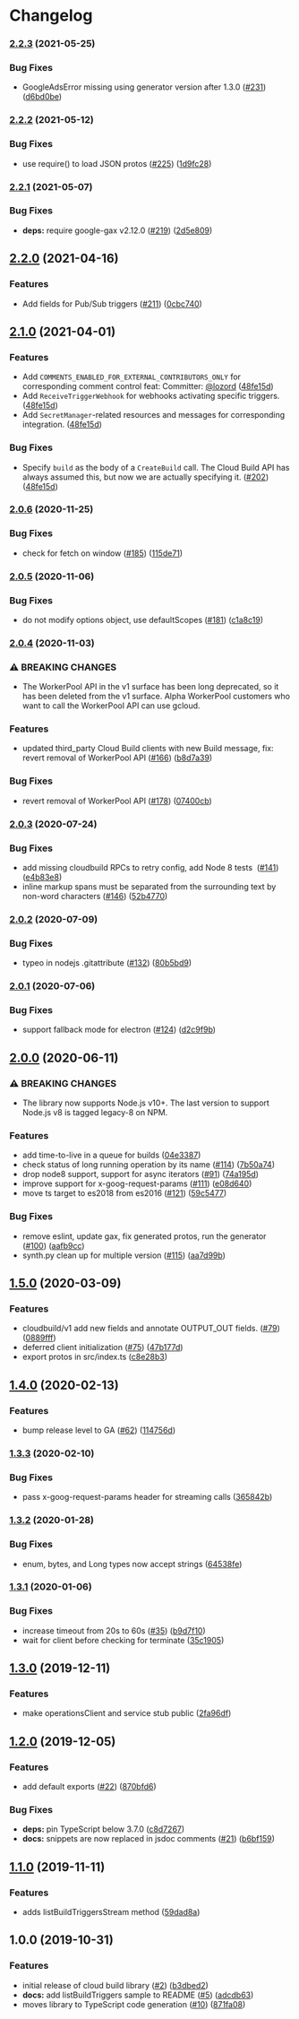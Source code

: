 # Changelog

### [2.2.3](https://www.github.com/googleapis/nodejs-cloudbuild/compare/v2.2.2...v2.2.3) (2021-05-25)


### Bug Fixes

* GoogleAdsError missing using generator version after 1.3.0 ([#231](https://www.github.com/googleapis/nodejs-cloudbuild/issues/231)) ([d6bd0be](https://www.github.com/googleapis/nodejs-cloudbuild/commit/d6bd0bee152c1c9864b8d6f09ab473309a576b50))

### [2.2.2](https://www.github.com/googleapis/nodejs-cloudbuild/compare/v2.2.1...v2.2.2) (2021-05-12)


### Bug Fixes

* use require() to load JSON protos ([#225](https://www.github.com/googleapis/nodejs-cloudbuild/issues/225)) ([1d9fc28](https://www.github.com/googleapis/nodejs-cloudbuild/commit/1d9fc28d5b2a18305a44a2b315a5f8ccd2cf4da7))

### [2.2.1](https://www.github.com/googleapis/nodejs-cloudbuild/compare/v2.2.0...v2.2.1) (2021-05-07)


### Bug Fixes

* **deps:** require google-gax v2.12.0 ([#219](https://www.github.com/googleapis/nodejs-cloudbuild/issues/219)) ([2d5e809](https://www.github.com/googleapis/nodejs-cloudbuild/commit/2d5e8091d4c2f99739ebd2f849eb5c30e3956952))

## [2.2.0](https://www.github.com/googleapis/nodejs-cloudbuild/compare/v2.1.0...v2.2.0) (2021-04-16)


### Features

* Add fields for Pub/Sub triggers ([#211](https://www.github.com/googleapis/nodejs-cloudbuild/issues/211)) ([0cbc740](https://www.github.com/googleapis/nodejs-cloudbuild/commit/0cbc740e7306388104a5a71c412732ac1c097528))

## [2.1.0](https://www.github.com/googleapis/nodejs-cloudbuild/compare/v2.0.6...v2.1.0) (2021-04-01)


### Features

* Add `COMMENTS_ENABLED_FOR_EXTERNAL_CONTRIBUTORS_ONLY` for corresponding comment control feat: Committer: [@lozord](https://www.github.com/lozord) ([48fe15d](https://www.github.com/googleapis/nodejs-cloudbuild/commit/48fe15d49504bbb77078984154a147840c484825))
* Add `ReceiveTriggerWebhook` for webhooks activating specific triggers. ([48fe15d](https://www.github.com/googleapis/nodejs-cloudbuild/commit/48fe15d49504bbb77078984154a147840c484825))
* Add `SecretManager`-related resources and messages for corresponding integration. ([48fe15d](https://www.github.com/googleapis/nodejs-cloudbuild/commit/48fe15d49504bbb77078984154a147840c484825))


### Bug Fixes

* Specify `build` as the body of a `CreateBuild` call. The Cloud Build API has always assumed this, but now we are actually specifying it. ([#202](https://www.github.com/googleapis/nodejs-cloudbuild/issues/202)) ([48fe15d](https://www.github.com/googleapis/nodejs-cloudbuild/commit/48fe15d49504bbb77078984154a147840c484825))

### [2.0.6](https://www.github.com/googleapis/nodejs-cloudbuild/compare/v2.0.5...v2.0.6) (2020-11-25)


### Bug Fixes

* check for fetch on window ([#185](https://www.github.com/googleapis/nodejs-cloudbuild/issues/185)) ([115de71](https://www.github.com/googleapis/nodejs-cloudbuild/commit/115de7141262c119113759aee5ddc141d129b55d))

### [2.0.5](https://www.github.com/googleapis/nodejs-cloudbuild/compare/v2.0.4...v2.0.5) (2020-11-06)


### Bug Fixes

* do not modify options object, use defaultScopes ([#181](https://www.github.com/googleapis/nodejs-cloudbuild/issues/181)) ([c1a8c19](https://www.github.com/googleapis/nodejs-cloudbuild/commit/c1a8c1948441cbc4643692f039c5a4ddbd178162))

### [2.0.4](https://www.github.com/googleapis/nodejs-cloudbuild/compare/v2.0.3...v2.0.4) (2020-11-03)


### ⚠ BREAKING CHANGES

* The WorkerPool API in the v1 surface has been long deprecated, so it has been deleted from the v1 surface. Alpha WorkerPool customers who want to call the WorkerPool API can use gcloud.

### Features

* updated third_party Cloud Build clients with new Build message, fix: revert removal of WorkerPool API ([#166](https://www.github.com/googleapis/nodejs-cloudbuild/issues/166)) ([b8d7a39](https://www.github.com/googleapis/nodejs-cloudbuild/commit/b8d7a395bbcc2f6ff83b798ef678e2f27395802d))


### Bug Fixes

* revert removal of WorkerPool API ([#178](https://www.github.com/googleapis/nodejs-cloudbuild/issues/178)) ([07400cb](https://www.github.com/googleapis/nodejs-cloudbuild/commit/07400cbcb05808762ab3c56c5827607cdefd43c0))

### [2.0.3](https://www.github.com/googleapis/nodejs-cloudbuild/compare/v2.0.2...v2.0.3) (2020-07-24)


### Bug Fixes

* add missing cloudbuild RPCs to retry config, add Node 8 tests  ([#141](https://www.github.com/googleapis/nodejs-cloudbuild/issues/141)) ([e4b83e8](https://www.github.com/googleapis/nodejs-cloudbuild/commit/e4b83e8a63f6ddba2ea158ab0ed9b4a50fa536bf))
* inline markup spans must be separated from the surrounding text by non-word characters ([#146](https://www.github.com/googleapis/nodejs-cloudbuild/issues/146)) ([52b4770](https://www.github.com/googleapis/nodejs-cloudbuild/commit/52b4770f0c262ce91306e31d68f3b47b0598751d))

### [2.0.2](https://www.github.com/googleapis/nodejs-cloudbuild/compare/v2.0.1...v2.0.2) (2020-07-09)


### Bug Fixes

* typeo in nodejs .gitattribute ([#132](https://www.github.com/googleapis/nodejs-cloudbuild/issues/132)) ([80b5bd9](https://www.github.com/googleapis/nodejs-cloudbuild/commit/80b5bd963aa43e5a47da9e6d0e2ffbf0cde7feef))

### [2.0.1](https://www.github.com/googleapis/nodejs-cloudbuild/compare/v2.0.0...v2.0.1) (2020-07-06)


### Bug Fixes

* support fallback mode for electron ([#124](https://www.github.com/googleapis/nodejs-cloudbuild/issues/124)) ([d2c9f9b](https://www.github.com/googleapis/nodejs-cloudbuild/commit/d2c9f9b69463f9739b1813c673ba53ee97c9a3d5))

## [2.0.0](https://www.github.com/googleapis/nodejs-cloudbuild/compare/v1.5.0...v2.0.0) (2020-06-11)


### ⚠ BREAKING CHANGES

* The library now supports Node.js v10+. The last version to support Node.js v8 is tagged legacy-8 on NPM.

### Features

* add time-to-live in a queue for builds ([04e3387](https://www.github.com/googleapis/nodejs-cloudbuild/commit/04e3387af33a7ab39eb0c4df47ce08026507b499))
* check status of long running operation by its name ([#114](https://www.github.com/googleapis/nodejs-cloudbuild/issues/114)) ([7b50a74](https://www.github.com/googleapis/nodejs-cloudbuild/commit/7b50a74c098e782393f92140a37e3bd26f45e77d))
* drop node8 support, support for async iterators ([#91](https://www.github.com/googleapis/nodejs-cloudbuild/issues/91)) ([74a195d](https://www.github.com/googleapis/nodejs-cloudbuild/commit/74a195d5cdf63dab1ac3d0d52ef42e1254ab3a2e))
* improve support for x-goog-request-params ([#111](https://www.github.com/googleapis/nodejs-cloudbuild/issues/111)) ([e08d640](https://www.github.com/googleapis/nodejs-cloudbuild/commit/e08d64017e059c911ebe55055c26a0ab76481d86))
* move ts target to es2018 from es2016 ([#121](https://www.github.com/googleapis/nodejs-cloudbuild/issues/121)) ([59c5477](https://www.github.com/googleapis/nodejs-cloudbuild/commit/59c547744519ef9e8d073ea3ecdb81248176a71a))


### Bug Fixes

* remove eslint, update gax, fix generated protos, run the generator ([#100](https://www.github.com/googleapis/nodejs-cloudbuild/issues/100)) ([aafb9cc](https://www.github.com/googleapis/nodejs-cloudbuild/commit/aafb9cc7745b4d5d6dce58f17763f76379af733f))
* synth.py clean up for multiple version ([#115](https://www.github.com/googleapis/nodejs-cloudbuild/issues/115)) ([aa7d99b](https://www.github.com/googleapis/nodejs-cloudbuild/commit/aa7d99b9c02267808cac07f7691f5ce62f06ca14))

## [1.5.0](https://www.github.com/googleapis/nodejs-cloudbuild/compare/v1.4.0...v1.5.0) (2020-03-09)


### Features

* cloudbuild/v1 add new fields and annotate OUTPUT_OUT fields. ([#79](https://www.github.com/googleapis/nodejs-cloudbuild/issues/79)) ([0889fff](https://www.github.com/googleapis/nodejs-cloudbuild/commit/0889fff058e83dd421d4ad798c0f5318d74f22ff))
* deferred client initialization ([#75](https://www.github.com/googleapis/nodejs-cloudbuild/issues/75)) ([47b177d](https://www.github.com/googleapis/nodejs-cloudbuild/commit/47b177dfed997bf4fafcf2810ddae9c5c7815112))
* export protos in src/index.ts ([c8e28b3](https://www.github.com/googleapis/nodejs-cloudbuild/commit/c8e28b3f39fa25e09ebaf19292a46b9078738498))

## [1.4.0](https://www.github.com/googleapis/nodejs-cloudbuild/compare/v1.3.3...v1.4.0) (2020-02-13)


### Features

* bump release level to GA ([#62](https://www.github.com/googleapis/nodejs-cloudbuild/issues/62)) ([114756d](https://www.github.com/googleapis/nodejs-cloudbuild/commit/114756d12007d1978fc3e4bb71b72e543bcc6945))

### [1.3.3](https://www.github.com/googleapis/nodejs-cloudbuild/compare/v1.3.2...v1.3.3) (2020-02-10)


### Bug Fixes

* pass x-goog-request-params header for streaming calls ([365842b](https://www.github.com/googleapis/nodejs-cloudbuild/commit/365842beb7e0ceee9f5861d4172f5de076335902))

### [1.3.2](https://www.github.com/googleapis/nodejs-cloudbuild/compare/v1.3.1...v1.3.2) (2020-01-28)


### Bug Fixes

* enum, bytes, and Long types now accept strings ([64538fe](https://www.github.com/googleapis/nodejs-cloudbuild/commit/64538fe21aae6430f8f3e1ec6604b286bd890535))

### [1.3.1](https://www.github.com/googleapis/nodejs-cloudbuild/compare/v1.3.0...v1.3.1) (2020-01-06)


### Bug Fixes

* increase timeout from 20s to 60s ([#35](https://www.github.com/googleapis/nodejs-cloudbuild/issues/35)) ([b9d7f10](https://www.github.com/googleapis/nodejs-cloudbuild/commit/b9d7f1089bd3dc0f3d53f54015b12bd2bf036c62))
* wait for client before checking for terminate ([35c1905](https://www.github.com/googleapis/nodejs-cloudbuild/commit/35c19050bd7594301df14ffa182fc6e6e73c1d64))

## [1.3.0](https://www.github.com/googleapis/nodejs-cloudbuild/compare/v1.2.0...v1.3.0) (2019-12-11)


### Features

* make operationsClient and service stub public ([2fa96df](https://www.github.com/googleapis/nodejs-cloudbuild/commit/2fa96dfe9145f479a2561b5a1215a6ffd19ddf07))

## [1.2.0](https://www.github.com/googleapis/nodejs-cloudbuild/compare/v1.1.0...v1.2.0) (2019-12-05)


### Features

* add default exports ([#22](https://www.github.com/googleapis/nodejs-cloudbuild/issues/22)) ([870bfd6](https://www.github.com/googleapis/nodejs-cloudbuild/commit/870bfd649e99f0332b04b51eddfce27ab5078cf5))


### Bug Fixes

* **deps:** pin TypeScript below 3.7.0 ([c8d7267](https://www.github.com/googleapis/nodejs-cloudbuild/commit/c8d72671a810750d13d327e78b0eafbd0aeac46f))
* **docs:** snippets are now replaced in jsdoc comments ([#21](https://www.github.com/googleapis/nodejs-cloudbuild/issues/21)) ([b6bf159](https://www.github.com/googleapis/nodejs-cloudbuild/commit/b6bf159e7d3799121b58fe8b290181c16b6aa894))

## [1.1.0](https://www.github.com/googleapis/nodejs-cloudbuild/compare/v1.0.0...v1.1.0) (2019-11-11)


### Features

* adds listBuildTriggersStream method ([59dad8a](https://www.github.com/googleapis/nodejs-cloudbuild/commit/59dad8afb351527cd7fd3348921ce30e4cd1956b))

## 1.0.0 (2019-10-31)


### Features

* initial release of cloud build library ([#2](https://www.github.com/googleapis/nodejs-cloudbuild/issues/2)) ([b3dbed2](https://www.github.com/googleapis/nodejs-cloudbuild/commit/b3dbed28a63e88f09bcaf7bfa2984582ef058fb6))
* **docs:** add listBuildTriggers sample to README ([#5](https://www.github.com/googleapis/nodejs-cloudbuild/issues/5)) ([adcdb63](https://www.github.com/googleapis/nodejs-cloudbuild/commit/adcdb632244ddf18c1b57a1b0bdef1dcef3ae14b))
* moves library to TypeScript code generation ([#10](https://www.github.com/googleapis/nodejs-cloudbuild/issues/10)) ([871fa08](https://www.github.com/googleapis/nodejs-cloudbuild/commit/871fa0814d9483fdfa0081fad409c535ce25cac1))
